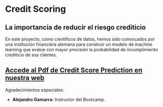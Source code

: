 # Credit Scoring
## La importancia de reducir el riesgo crediticio

En este proyecto, como científicos de datos, hemos sido convocados por una institución financiera alemana para construir un modelo de machine learning que evalúe con mayor precisión la probabilidad de incumplimiento crediticio de sus clientes.

## [Accede al Pdf de Credit Score Prediction en nuestra web](https://data.ceibe.eu/index.php/credit-score-prediction/)

Agradecimientos especiales:

- **Alejandro Gamarra:** Instructor del Bootcamp.
